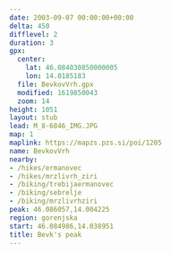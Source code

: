 ```yaml
---
date: 2003-09-07 00:00:00+00:00
delta: 450
difflevel: 2
duration: 3
gpx:
  center:
    lat: 46.084030850000005
    lon: 14.0185183
  file: BevkovVrh.gpx
  modified: 1619850043
  zoom: 14
height: 1051
layout: stub
lead: M_8-6846_IMG.JPG
map: 1
maplink: https://mapzs.pzs.si/poi/1205
name: BevkovVrh
nearby:
- /hikes/ermanovec
- /hikes/mrzlivrh_ziri
- /biking/trebijaermanovec
- /biking/sebrelje
- /biking/mrzlivrhziri
peak: 46.086057,14.004225
region: gorenjska
start: 46.084986,14.038951
title: Bevk's peak
---
```

